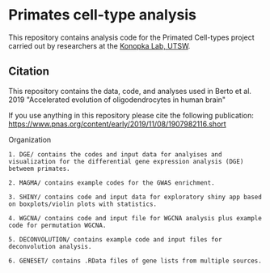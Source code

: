 Primates cell-type analysis
==========================

This repository contains analysis code for the Primated Cell-types project carried out by researchers at the [Konopka Lab, UTSW](http://konopkalab.org/).

## Citation

This repository contains the data, code, and analyses used in Berto et al. 2019 "Accelerated evolution of oligodendrocytes in human brain"

If you use anything in this repository please cite the following publication:
https://www.pnas.org/content/early/2019/11/08/1907982116.short


Organization

    1. DGE/ contains the codes and input data for analyises and visualization for the differential gene expression analysis (DGE) betweem primates.
    
    2. MAGMA/ contains example codes for the GWAS enrichment.
    
    3. SHINY/ contains code and input data for exploratory shiny app based on boxplots/violin plots with statistics. 
    
    4. WGCNA/ contains code and input file for WGCNA analysis plus example code for permutation WGCNA. 
    
    5. DECONVOLUTION/ contains example code and input files for deconvolution analysis. 
    
    6. GENESET/ contains .RData files of gene lists from multiple sources.
